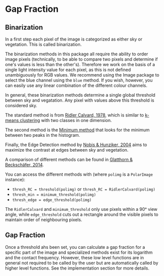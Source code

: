 # Gap Fraction

## Binarization

In a first step each pixel of the image is categorized as either sky or vegetation. This is called binarization. 

The binarization methods in this package all require the ability to order image pixels (technically, to be able to compare two pixels and determine if one's values is less than the other's).
Therefore we work on the basis of a single light intensity value for each pixel, as this is not defined unambiguously for RGB values. We recommend using the Image package to select the  blue channel using the `blue` method. If you wish, however, you can easily use any linear combination of the different colour channels.

In general, these binarization methods determine a single global threshold between sky and vegatation. Any pixel with values above this threshold is considered sky.

The standard method is from [Ridler Calvard, 1978](http://ieeexplore.ieee.org/stamp/stamp.jsp?arnumber=4310039), which is similar to [k-means clustering](http://en.wikipedia.org/wiki/K-means_clustering) with two classes in one dimension.

The second method is the [Minimum method](ftp://krill.antcrc.utas.edu.au/pub/el2/Papers/Thresholding/Glasbey,%201993.pdf) that looks for the minimum between two peaks in the histogram.

Finally, the Edge Detection method by [Nobis & Hunziker, 2004](http://www.slf.ch/info/mitarbeitende/nobis/veroeffentlichungen_EN/publications/2005_NOBIS_HUNZIKER.pdf) aims to maximize the contrast at edges between sky and vegetation.

A comparison of different methods can be found in [Glatthorn & Beckschäfer, 2014](http://journals.plos.org/plosone/article?id=10.1371/journal.pone.0111924).

You can access the different methods with (where `polimg` is a `PolarImage` instance):

* `thresh_RC = threshold(polimg)` or `thresh_RC = RidlerCalvard(polimg)`
* `thresh_min = minimum_threshold(polimg)`
* `thresh_edge = edge_threshold(polimg)`

The `RidlerCalvard` and `minimum_threshold` only use pixels within a 90ᵒ view angle, while `edge_threshold` cuts out a rectangle around the visible pixels to maintain order of neighbouring pixels.



## Gap Fraction

Once a threshold ahs been set, you can calculate a gap fraction for a specific part of the image and specialized methods exist for its logarithm and the contact frequency. However, these low level functions are in general not required to be called by the user but are automatically called by higher level functions. See the implementation section for more details.